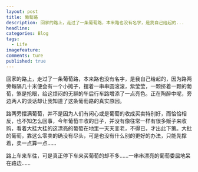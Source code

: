 ```yaml
---
layout: post  
title: 葡萄路 
description: 回家的路上，走过了一条葡萄路，本来路也没有名字，是我自己给起的...      
headline: 
categories: Blog  
tags: 
  - Life  
imagefeature:  
comments: ture  
published: true  
---
```




回家的路上，走过了一条葡萄路，本来路也没有名字，是我自己给起的，因为路两旁每隔几十米便会有一个小摊子，摆着一串串圆滚滚，紫莹莹，一颗挤着一颗的葡萄，煞是抢眼，给这烦闷的无聊的午后行车路增添了一点亮色。正在陶醉中呢，旁边两人的谈话却让我知道了这条葡萄路的真实原因。­

路两旁摆满葡萄，并不是因为人们有闲心或是葡萄的收成买卖特别好，而恰恰相反，也不知怎么回事，今年葡萄丰收的日子，并没有像往常一样有很多贩子来收购，看着大挂大挂的这漂亮的葡萄在地里一天天变老，不得已，才出此下策。大批的葡萄，靠这么零卖的确没有尽头，可是也没有什么别的更好的办法，只能先撑着，卖一点算一点……­

路上车来车往，可是真正停下车来买葡萄的却不多……一串串漂亮的葡萄委屈地呆在路边……­